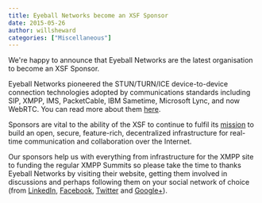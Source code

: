 ```yaml
---
title: Eyeball Networks become an XSF Sponsor
date: 2015-05-26
author: willsheward
categories: ["Miscellaneous"]
---
```


We're happy to announce that Eyeball Networks are the latest organisation to become an XSF Sponsor.

Eyeball Networks pioneered the STUN/TURN/ICE device-to-device connection technologies adopted by communications standards including SIP, XMPP, IMS, PacketCable, IBM Sametime, Microsoft Lync, and now WebRTC. You can read more about them [here](https://xmpp.org/sponsor/our-sponsors/eyeball-networks/).

Sponsors are vital to the ability of the XSF to continue to fulfil its [mission](https://xmpp.org/about/xsf/xsf-mission/) to build an open, secure, feature-rich, decentralized infrastructure for real-time communication and collaboration over the Internet.

Our sponsors help us with everything from infrastructure for the XMPP site to funding the regular XMPP Summits so please take the time to thanks Eyeball Networks by visiting their website, getting them involved in discussions and perhaps following them on your social network of choice (from [LinkedIn](https://www.linkedin.com/company/eyeball-networks "LinkedIn"), [Facebook](https://www.facebook.com/EyeballNetworks "Facebook: Eyeball Networks"), [Twitter](https://twitter.com/eyeballnetworks "Twitter: Eyeball Networks") and [Google+](https://plus.google.com/+EyeballNetworks/posts "Google+: Eyeball Networks")).
 
